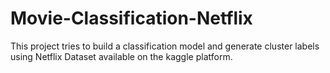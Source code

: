 # Movie-Classification-Netflix
This project tries to build a classification model and generate cluster labels using Netflix Dataset available on the kaggle platform.
